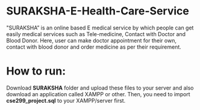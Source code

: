 # SURAKSHA-E-Health-Care-Service
"SURAKSHA” is an online based E medical service by which people can get easily medical services such as Tele-medicine, Contact with Doctor and Blood Donor. Here, user can make doctor appointment for their own, contact with blood donor and order medicine as per their requirement.
# How to run:
Download  **SURAKSHA** folder and upload these files to your server and also download an application called XAMPP or other. Then, you need to import **cse299_project.sql** to your XAMPP/server first.

